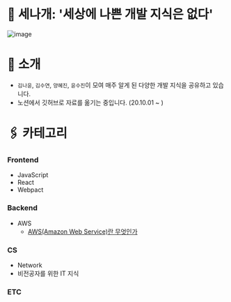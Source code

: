 # 🐶 세나개: '세상에 나쁜 개발 지식은 없다'

![image](https://user-images.githubusercontent.com/73899253/135612261-694acd8c-a77c-4b49-b7bc-9cc6eebf250e.png)

# 🥰 소개

- `김나윤`, `김수연`, `양혜진`, `윤수진`이 모여 매주 알게 된 다양한 개발 지식을 공유하고 있습니다.
- 노션에서 깃허브로 자료를 옮기는 중입니다. (20.10.01 ~ )

# 🖇️ 카테고리

### Frontend
- JavaScript
- React
- Webpact

### Backend
- AWS
  - [AWS(Amazon Web Service)란 무엇인가](https://pro-yomi.tistory.com/10)

### CS
- Network
- 비전공자를 위한 IT 지식

### ETC
